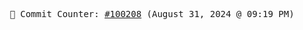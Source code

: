<p align="center">
    <samp>
        📮 Commit Counter: <a href="https://github.com/Javascript-void0/Javascript-void0/commits/main">#100208</a> (August 31, 2024 @ 09:19 PM)
    </samp>
</p>